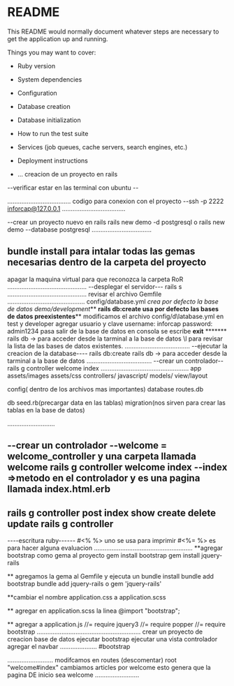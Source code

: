 # README

This README would normally document whatever steps are necessary to get the
application up and running.

Things you may want to cover:

* Ruby version

* System dependencies

* Configuration

* Database creation

* Database initialization

* How to run the test suite

* Services (job queues, cache servers, search engines, etc.)

* Deployment instructions

* ...
creacion de un proyecto en rails

--verificar estar en las terminal con ubuntu --

....................................
codigo para conexion con el proyecto
--ssh -p 2222 inforcap@127.0.0.1
....................................

--crear un proyecto nuevo en rails
rails new demo -d postgresql
o
rails new demo --database postgresql
..................................

bundle install para intalar todas las gemas necesarias dentro de la carpeta del proyecto
-------------------------------------
apagar la maquina virtual para que reconozca la carpeta RoR
.............................................
--desplegar el servidor---
rails s
.............................................
revisar el archivo Gemfile
............................................
config/database.yml
*crea por defecto la base de datos demo/development***
****rails db:create usa por defecto las bases de datos preexistentes******
modificamos el archivo config/d\latabase.yml en test y developer
agregar usuario y clave
username: inforcap
password: admin1234
pasa salir de la base de datos en consola se escribe **exit** *******
rails db -> para acceder desde la tarminal a la base de datos 
\l para revisar la lista de las bases de datos existentes.
 .....................................
--ejecutar la creacion de la database----
rails db:create
rails db -> para acceder desde la tarminal a la base de datos 
.....................................
--crear un controlador--
rails g controller welcome index
..................................................
app
    assets/images 
    assets/css
    controllers/
    javascript/
    models/
    view/layout

config( dentro de los archivos mas importantes)
    database
    routes.db

db
    seed.rb(precargar data en las tablas)
    migration(nos sirven para crear las tablas en la base de datos)

...........................

--crear un controlador
--welcome = welcome_controller y una carpeta llamada welcome
rails g controller welcome index
--index =>metodo en el controlador y es una pagina llamada index.html.erb
--------------------------------------------------------
rails g controller post index show create  delete update 
rails g controller 
--------------------------------------------------------
----escritura ruby------
#<% %> uno se usa para imprimir 
#<%= %> es para hacer alguna evaluacion 
........................................................
**agregar bootstrap como gema al proyecto
gem install bootstrap
gem install jquery-rails

** agregamos la gema al Gemfile y ejecuta un bundle install
bundle add bootstrap
bundle add jquery-rails o gem 'jquery-rails'

**cambiar el nombre application.css a application.scss

** agregar en application.scss la linea
@import "bootstrap";

** agregar a application.js 
//= require jquery3
//= require popper
//= require bootstrap
...........................................................
crear un proyecto de 
creacion base de datos
ejecutar bootstrap
ejecutar una vista
controlador
agregar el navbar
.....................
#bootstrap

..........................
modifcamos en routes (descomentar)
 root "welcome#index"
       cambiamos articles por welcome
 esto genera que la pagina DE inicio sea welcome
 .........................
 
